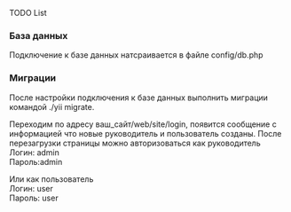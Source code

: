 TODO List

### База данных
Подключение к базе данных натсраивается в файле config/db.php

### Миграции
После настройки подключения к базе данных выполнить миграции командой ./yii migrate.

Переходим по адресу ваш_сайт/web/site/login, появится сообщение с информацией что новые руководитель и пользователь созданы.
После перезагрузки страницы можно авторизоваться как руководитель <br>
Логин: admin <br>
Пароль:admin 

Или как пользователь<br>
Логин: user<br>
Пароль: user 

